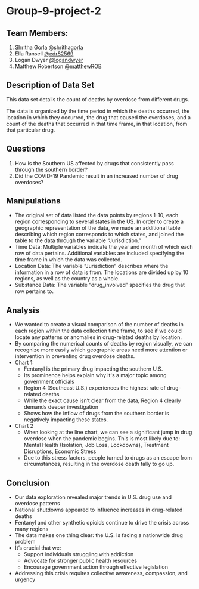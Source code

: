 # Group-9-project-2


## **Team Members:**

1. Shritha Gorla [@shrithagorla](https://github.com/shrithagorla)
2. Ella Ransell [@edr82569](https://github.com/edr82569)
3. Logan Dwyer [@logandwyer](https://github.com/logandwyer)
4. Matthew Robertson [@matthewROB](https://github.com/matthewROB)

## Description of Data Set

This data set details the count of deaths by overdose from different drugs. 

The data is organized by the time period in which the deaths occurred, the location in which they occurred, the drug that caused the overdoses, and a count of the deaths that occurred in that time frame, in that location, from that particular drug. 

## Questions

1. How is the Southern US affected by drugs that consistently pass through the southern border?
2. Did the COVID-19 Pandemic result in an increased number of drug overdoses?

## Manipulations
- The original set of data listed the data points by regions 1-10, each region corresponding to several states in the US. In order to create a geographic representation of the data, we made an additional table describing which region corresponds to which states, and joined the table to the data through the variable “Jurisdiction.”
- Time Data: Multiple variables indicate the year and month of which each row of data pertains. Additional variables are included specifying the time frame in which the data was collected. 
- Location Data: The variable “Jurisdiction” describes where the information in a row of data is from. The locations are divided up by 10 regions, as well as the country as a whole. 
- Substance Data: The variable “drug_involved” specifies the drug that row pertains to.
 
## Analysis
- We wanted to create a visual comparison of the number of deaths in each region within the data collection time frame, to see if we could locate any patterns or anomalies in drug-related deaths by location. 
- By comparing the numerical counts of deaths by region visually, we can recognize more easily which geographic areas need more attention or intervention in preventing drug overdose deaths.
- Chart 1:
  - Fentanyl is the primary drug impacting the southern U.S.
  - Its prominence helps explain why it's a major topic among government officials
  - Region 4 (Southeast U.S.) experiences the highest rate of drug-related deaths
  - While the exact cause isn’t clear from the data, Region 4 clearly demands deeper investigation
  - Shows how the inflow of drugs from the southern border is negatively impacting these states.
- Chart 2
  - When looking at the line chart, we can see a significant jump in drug overdose when the pandemic begins. This is most likely due to: Mental Health (Isolation, Job Loss, Lockdowns), Treatment Disruptions, Economic Stress
  - Due to this stress factors, people turned to drugs as an escape from circumstances, resulting in the overdose death tally to go up.
 
## Conclusion
- Our data exploration revealed major trends in U.S. drug use and overdose patterns
- National shutdowns appeared to influence increases in drug-related deaths
- Fentanyl and other synthetic opioids continue to drive the crisis across many regions
- The data makes one thing clear: the U.S. is facing a nationwide drug problem
- It’s crucial that we:
  - Support individuals struggling with addiction
  - Advocate for stronger public health resources
  - Encourage government action through effective legislation
- Addressing this crisis requires collective awareness, compassion, and urgency

